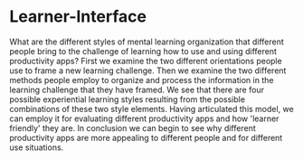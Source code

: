 # Learner-Interface
What are the different styles of mental learning organization that different people bring to the challenge of learning how to use and using different productivity apps?
First we examine the two different orientations people use to frame a new learning challenge.
Then we examine the two different methods people employ to organize and process the information in the learning challenge that they have framed.
We see that there are four possible experiential learning styles resulting from the possible combinations of these two style elements.
Having articulated this model, we can employ it for evaluating different productivity apps and how 'learner friendly' they are.
In conclusion we can begin to see why different productivity apps are more appealing to different people and for different use situations.

